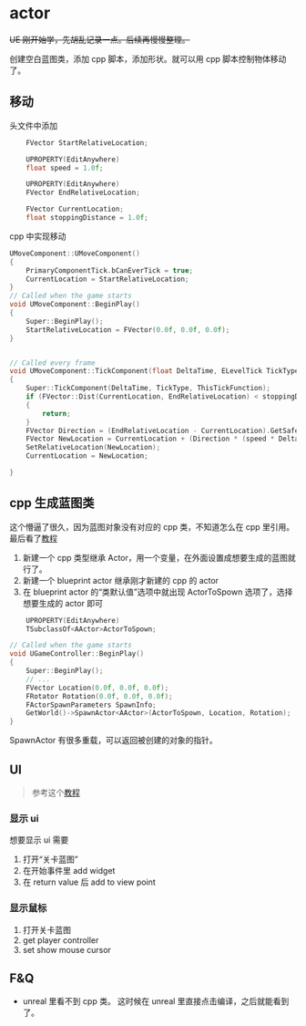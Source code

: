# actor

~~UE 刚开始学，先胡乱记录一点。后续再慢慢整理。~~

创建空白蓝图类，添加 cpp 脚本，添加形状。就可以用 cpp 脚本控制物体移动了。

## 移动

头文件中添加

```cpp
	FVector StartRelativeLocation;

	UPROPERTY(EditAnywhere)
	float speed = 1.0f;

	UPROPERTY(EditAnywhere)
	FVector EndRelativeLocation;

	FVector CurrentLocation;
	float stoppingDistance = 1.0f;
```

cpp 中实现移动

```cpp
UMoveComponent::UMoveComponent()
{
	PrimaryComponentTick.bCanEverTick = true;
	CurrentLocation = StartRelativeLocation;
}
// Called when the game starts
void UMoveComponent::BeginPlay()
{
	Super::BeginPlay();
	StartRelativeLocation = FVector(0.0f, 0.0f, 0.0f);
}


// Called every frame
void UMoveComponent::TickComponent(float DeltaTime, ELevelTick TickType, FActorComponentTickFunction* ThisTickFunction)
{
	Super::TickComponent(DeltaTime, TickType, ThisTickFunction);
	if (FVector::Dist(CurrentLocation, EndRelativeLocation) < stoppingDistance)
	{
		return;
	}
	FVector Direction = (EndRelativeLocation - CurrentLocation).GetSafeNormal();
	FVector NewLocation = CurrentLocation + (Direction * (speed * DeltaTime));
	SetRelativeLocation(NewLocation);
	CurrentLocation = NewLocation;

}
```

## cpp 生成蓝图类

这个懵逼了很久，因为蓝图对象没有对应的 cpp 类，不知道怎么在 cpp 里引用。最后看了[教程](https://forums.unrealengine.com/t/how-to-spawn-a-blueprint-actor-via-c/78121/12)

1. 新建一个 cpp 类型继承 Actor，用一个变量，在外面设置成想要生成的蓝图就行了。
2. 新建一个 blueprint actor 继承刚才新建的 cpp 的 actor
3. 在 blueprint actor 的“类默认值”选项中就出现 ActorToSpown 选项了，选择想要生成的 actor 即可

```cpp
	UPROPERTY(EditAnywhere)
	TSubclassOf<AActor>ActorToSpown;
```

```cpp
// Called when the game starts
void UGameController::BeginPlay()
{
	Super::BeginPlay();
	// ...
	FVector Location(0.0f, 0.0f, 0.0f);
	FRotator Rotation(0.0f, 0.0f, 0.0f);
	FActorSpawnParameters SpawnInfo;
	GetWorld()->SpawnActor<AActor>(ActorToSpown, Location, Rotation);
}
```

SpawnActor 有很多重载，可以返回被创建的对象的指针。

## UI

> 参考这个[教程](https://www.bilibili.com/video/BV1gT41137Vp)

### 显示 ui

想要显示 ui 需要

1. 打开“关卡蓝图”
2. 在开始事件里 add widget
3. 在 return value 后 add to view point

### 显示鼠标

1. 打开关卡蓝图
2. get player controller
3. set show mouse cursor

## F&Q

- unreal 里看不到 cpp 类。 这时候在 unreal 里直接点击编译，之后就能看到了。
